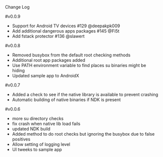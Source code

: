 Change Log

#v0.0.9

* Support for Android TV devices #129  @deepakpk009
* Add additional dangerous apps packages #145 @Fi5t
* Add fstack protector #136 @slawert

#v0.0.8

* Removed busybox from the default root checking methods
* Additional root app packages added
* Use PATH environment variable to find places su binaries might be hiding
* Updated sample app to AndroidX

#v0.0.7

* Added a check to see if the native library is available to prevent crashing
* Automatic building of native binaries if NDK is present

#v0.0.6

* more su directory checks
* fix crash when native lib load fails
* updated NDK build
* Added method to do root checks but ignoring the busybox due to false positives
* Allow setting of logging level
* UI tweeks to sample app
